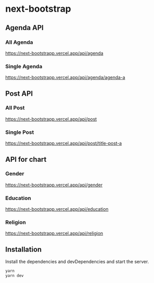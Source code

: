# next-bootstrap
 
## Agenda API
### All Agenda
https://next-bootstrapp.vercel.app/api/agenda
### Single Agenda
https://next-bootstrapp.vercel.app/api/agenda/agenda-a


## Post API
### All Post
https://next-bootstrapp.vercel.app/api/post
### Single Post
https://next-bootstrapp.vercel.app/api/post/title-post-a


## API for chart
### Gender
https://next-bootstrapp.vercel.app/api/gender
### Education
https://next-bootstrapp.vercel.app/api/education
### Religion
https://next-bootstrapp.vercel.app/api/religion


## Installation

Install the dependencies and devDependencies and start the server.

```sh
yarn
yarn dev
```